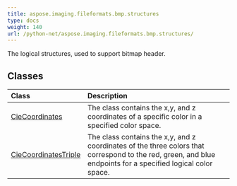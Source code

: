 ```yaml
---
title: aspose.imaging.fileformats.bmp.structures
type: docs
weight: 140
url: /python-net/aspose.imaging.fileformats.bmp.structures/
---
```



The logical structures, used to support bitmap header.

## **Classes**
|**Class**|**Description**|
| :- | :- |
|[CieCoordinates](/imaging/python-net/aspose.imaging.fileformats.bmp.structures/ciecoordinates/)|The class contains the x,y, and z coordinates of a specific color in a specified color space.|
|[CieCoordinatesTriple](/imaging/python-net/aspose.imaging.fileformats.bmp.structures/ciecoordinatestriple/)|The class contains the x,y, and z coordinates of the three colors that correspond to the red, green, and blue endpoints for a specified logical color space.|
